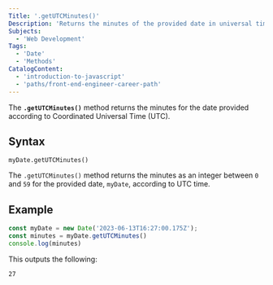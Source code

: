 ```yaml
---
Title: '.getUTCMinutes()'
Description: 'Returns the minutes of the provided date in universal time.'
Subjects:
  - 'Web Development'
Tags:
  - 'Date'
  - 'Methods'
CatalogContent:
  - 'introduction-to-javascript'
  - 'paths/front-end-engineer-career-path'
---
```


The **`.getUTCMinutes()`** method returns the minutes for the date provided according to Coordinated Universal Time (UTC).

## Syntax

```pseudo
myDate.getUTCMinutes()
```

The `.getUTCMinutes()` method returns the minutes as an integer between `0` and `59` for the provided date, `myDate`, according to UTC time.

## Example

```js
const myDate = new Date('2023-06-13T16:27:00.175Z');
const minutes = myDate.getUTCMinutes()
console.log(minutes)
```

This outputs the following:
```
27
```
